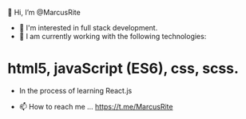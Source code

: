  👋 Hi, I’m @MarcusRite
- 👀  I'm interested in full stack development.
- 🌱 I am currently working with the following technologies:
# html5, javaScript (ES6), css, scss.
- In the process of learning React.js

- 📫 How to reach me ... https://t.me/MarcusRite
